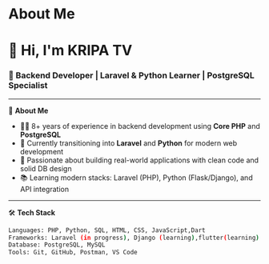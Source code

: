# About Me
# 👋 Hi, I'm KRIPA TV

### 💼 Backend Developer | Laravel & Python Learner | PostgreSQL Specialist

---

🔧 **About Me**

- 👨‍💻 8+ years of experience in backend development using **Core PHP** and **PostgreSQL**
- 🚀 Currently transitioning into **Laravel** and **Python** for modern web development
- 🧠 Passionate about building real-world applications with clean code and solid DB design
- 📚 Learning modern stacks: Laravel (PHP), Python (Flask/Django), and API integration

---

🛠️ **Tech Stack**

```bash
Languages: PHP, Python, SQL, HTML, CSS, JavaScript,Dart
Frameworks: Laravel (in progress), Django (learning),flutter(learning)
Database: PostgreSQL, MySQL
Tools: Git, GitHub, Postman, VS Code



